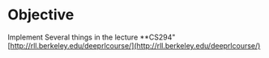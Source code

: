 # Objective

Implement Several things in the lecture **CS294"
[http://rll.berkeley.edu/deeprlcourse/](http://rll.berkeley.edu/deeprlcourse/)
